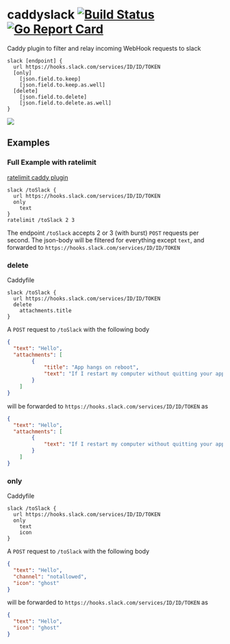 # caddyslack [![Build Status](https://travis-ci.org/zahlz/SwiftPasscodeLock.svg?branch=master)](https://travis-ci.org/zahlz/SwiftPasscodeLock) [![Go Report Card](https://goreportcard.com/badge/github.com/zahlz/caddyslack)](https://goreportcard.com/report/github.com/zahlz/caddyslack)

Caddy plugin to filter and relay incoming WebHook requests to slack

```
slack [endpoint] {
  url https://hooks.slack.com/services/ID/ID/TOKEN
  [only]
    [json.field.to.keep]
    [json.field.to.keep.as.well]
  [delete]
    [json.field.to.delete]
    [json.field.to.delete.as.well]
}
```

![](/doc/caddySlack.png)

## Examples
### Full Example with ratelimit
[ratelimit caddy plugin](https://caddyserver.com/docs/ratelimit)
```
slack /toSlack {
  url https://hooks.slack.com/services/ID/ID/TOKEN
  only
    text
}
ratelimit /toSlack 2 3
```
The endpoint `/toSlack` accepts 2 or 3 (with burst) `POST` requests per second. The json-body will be filtered for everything except `text`, and forwarded to `https://hooks.slack.com/services/ID/ID/TOKEN`

### delete

Caddyfile
```
slack /toSlack {
  url https://hooks.slack.com/services/ID/ID/TOKEN
  delete
    attachments.title
}
```

A `POST` request to `/toSlack` with the following body

```json
{
  "text": "Hello",
  "attachments": [
        {
            "title": "App hangs on reboot",
            "text": "If I restart my computer without quitting your app, it stops the reboot sequence.",
        }
    ]
}
```

will be forwarded to `https://hooks.slack.com/services/ID/ID/TOKEN` as

```json
{
  "text": "Hello",
  "attachments": [
        {
            "text": "If I restart my computer without quitting your app, it stops the reboot sequence.",
        }
    ]
}
```


### only

Caddyfile
```
slack /toSlack {
  url https://hooks.slack.com/services/ID/ID/TOKEN
  only
    text
    icon
}
```

A `POST` request to `/toSlack` with the following body

```json
{
  "text": "Hello",
  "channel": "notallowed",
  "icon": "ghost"
}
```

will be forwarded to `https://hooks.slack.com/services/ID/ID/TOKEN` as

```json
{
  "text": "Hello",
  "icon": "ghost"
}
```
